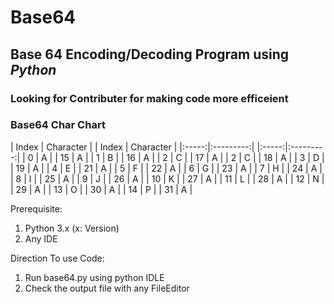 # Base64
## Base 64 Encoding/Decoding Program using ***Python***

### Looking for Contributer for making code more efficeient 

### Base64 Char Chart
| Index | Character |  | Index | Character |
|:-----:|:---------:|  |:-----:|:---------:|
|   0   |      A    |  |   15  |      A    |
|   1   |      B    |  |   16  |      A    |
|   2   |      C    |  |   17  |      A    |
|   2   |      C    |  |   18  |      A    |
|   3   |      D    |  |   19  |      A    |
|   4   |      E    |  |   21  |      A    |
|   5   |      F    |  |   22  |      A    |
|   6   |      G    |  |   23  |      A    |
|   7   |      H    |  |   24  |      A    |
|   8   |      I    |  |   25  |      A    |
|   9   |      J    |  |   26  |      A    |
|   10  |      K    |  |   27  |      A    |
|   11  |      L    |  |   28  |      A    |
|   12  |      N    |  |   29  |      A    |
|   13  |      O    |  |   30  |      A    |
|   14  |      P    |  |   31  |      A    |



Prerequisite:
<ol>
<li>Python 3.x (x: Version)</li>
<li>Any IDE</li>
</ol>


 Direction To use Code:
 <ol>
 <li>Run base64.py using python IDLE </li>
 <li>Check the output file with any FileEditor</li>
</ol> 